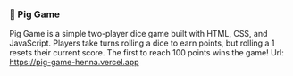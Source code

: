 ### 🎲 Pig Game

Pig Game is a simple two-player dice game built with HTML, CSS, and JavaScript. Players take turns rolling a dice to earn points, but rolling a 1 resets their current score. The first to reach 100 points wins the game!
Url: https://pig-game-henna.vercel.app
